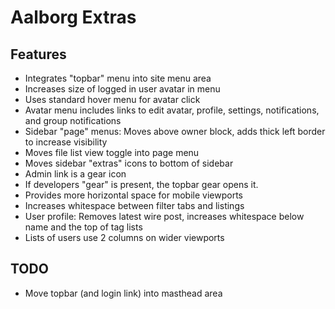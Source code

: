 
# Aalborg Extras

## Features

- Integrates "topbar" menu into site menu area
- Increases size of logged in user avatar in menu
- Uses standard hover menu for avatar click
- Avatar menu includes links to edit avatar, profile, settings, notifications, and group notifications
- Sidebar "page" menus: Moves above owner block, adds thick left border to increase visibility
- Moves file list view toggle into page menu
- Moves sidebar "extras" icons to bottom of sidebar
- Admin link is a gear icon
- If developers "gear" is present, the topbar gear opens it.
- Provides more horizontal space for mobile viewports
- Increases whitespace between filter tabs and listings
- User profile: Removes latest wire post, increases whitespace below name and the top of tag lists
- Lists of users use 2 columns on wider viewports

## TODO

- Move topbar (and login link) into masthead area
